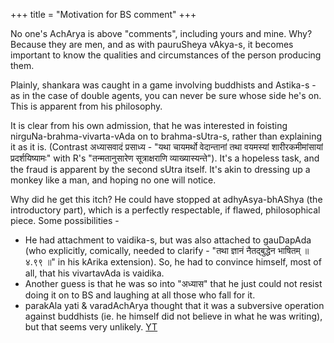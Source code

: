+++
title = "Motivation for BS comment"
+++

No one's AchArya is above "comments", including yours and mine. Why? Because they are men, and as with pauruSheya vAkya-s, it becomes important to know the qualities and circumstances of the person producing them.

Plainly, shankara was caught in a game involving buddhists and Astika-s - as in the case of double agents, you can never be sure whose side he's on. This is apparent from his philosophy.

It is clear from his own admission, that he was interested in foisting nirguNa-brahma-vivarta-vAda on to brahma-sUtra-s, rather than explaining it as it is. (Contrast अध्यासवादं प्रसाध्य - "यथा चायमर्थो वेदान्तानां तथा वयमस्यां शारीरकमीमांसायां प्रदर्शयिष्यामः" with R's "तन्मतानुसारेण सूत्राक्षराणि व्याख्यास्यन्ते"). It's a hopeless task, and the fraud is apparent by the second sUtra itself. It's akin to dressing up a monkey like a man, and hoping no one will notice.

Why did he get this itch? He could have stopped at adhyAsya-bhAShya (the introductory part), which is a perfectly respectable, if flawed, philosophical piece. Some possibilities -


- He had attachment to vaidika-s, but was also attached to gauDapAda (who explicitly, comically, needed to clarify - "तथा ज्ञानं नैतद्बुद्धेन भाषितम्  ॥ ४.९९ ॥" in his kArika extension). So, he had to convince himself, most of all, that his vivartavAda is vaidika.
- Another guess is that he was so into "अध्यास" that he just could not resist doing it on to BS and laughing at all those who fall for it.
- parakAla yati & varadAchArya thought that it was a subversive operation against buddhists (ie. he himself did not believe in what he was writing), but that seems very unlikely. [YT](https://youtu.be/duVRhGpyoNQ?si=Je9zSWgyMEeOlsB2)

